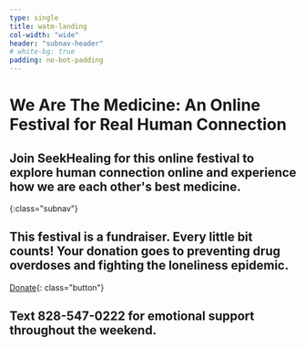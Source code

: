```yaml
---
type: single
title: watm-landing
col-width: "wide"
header: "subnav-header"
# white-bg: true
padding: no-bot-padding
---
```


# <span class="emphasized-header">We Are The Medicine</span>: An Online Festival for Real Human Connection

## Join SeekHealing for this online festival to explore human connection online and experience how we are each other's best medicine.
{:class="subnav"}

## This festival is a fundraiser. Every little bit counts! Your donation goes to preventing drug overdoses and fighting the loneliness epidemic.
[Donate](/2020){: class="button"}

## Text <span class="emphasized-header">828-547-0222</span> for emotional support throughout the weekend.
